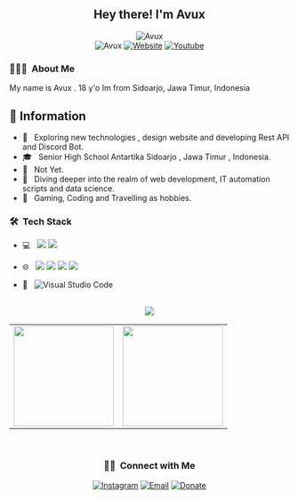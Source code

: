 <h2 align="center"> Hey there! I'm Avux</h2>
<div align="center"><img alt="Avux"src="https://discord.c99.nl/widget/theme-2/891629296723050497.png"></div>
<div align="center"><img alt="Avux"src="https://komarev.com/ghpvc/?username=avuxdemons&style=flat-square&label=PROFILE+VIEWS&color=lightgrey"> <a href="https://avux.xyz/"><img alt="Website" src="https://img.shields.io/badge/Website-avux.xyz-blue?style=flat-square&logo=google-chrome"></a> <a href="https://avux.xyz/"><img alt="Youtube" src="https://img.shields.io/badge/Youtube-Avux-red?style=flat-square&logo=youtube"></a></div>

<h3> 👨🏻‍💻 &nbsp;About Me </h3>
My name is Avux . 18 y'o Im from Sidoarjo, Jawa Timur, Indonesia

## 📁 Information

- 🤔 &nbsp; Exploring new technologies , design website and developing Rest API and Discord Bot.
- 🎓 &nbsp; Senior High School Antartika Sidoarjo , Jawa Timur , Indonesia.
- 💼 &nbsp; Not Yet.
- 💭 &nbsp; Diving deeper into the realm of web development, IT automation scripts and data science.
- 🍭 &nbsp; Gaming, Coding and Travelling as hobbies.

<h3> 🛠 &nbsp;Tech Stack</h3>

- 💻 &nbsp; <img src="https://img.shields.io/badge/python%20-%2314354C.svg?&style=for-the-badge&logo=python&logoColor=white"/> <img src="https://img.shields.io/badge/javascript%20-%23323330.svg?&style=for-the-badge&logo=javascript&logoColor=%23F7DF1E"/>
- 🌐 &nbsp; <img src="https://img.shields.io/badge/html5%20-%23E34F26.svg?&style=for-the-badge&logo=html5&logoColor=white"/> <img src="https://img.shields.io/badge/css3%20-%231572B6.svg?&style=for-the-badge&logo=css3&logoColor=white"/> <img src="https://img.shields.io/badge/bootstrap%20-%23563D7C.svg?&style=for-the-badge&logo=bootstrap&logoColor=white"/> <img src="https://img.shields.io/badge/node.js%20-%2343853D.svg?&style=for-the-badge&logo=node.js&logoColor=white"/>

- 🔧 &nbsp;
 ![Visual Studio Code](https://img.shields.io/badge/-VsCode%20-2C2C32?style=style=for-the-badge&logo=visual-studio-code&logoColor=0078D7)


<br/>
<div align="center">
 <img src="https://github-profile-trophy.vercel.app/?username=avuxdemons&theme=dracula&count_private=true"></div>
<table width="100%" align="center">
  <tr>
    <td>
<img height="180em" src="https://github-readme-stats.vercel.app/api?username=avuxdemons&show_icons=true&hide_border=true&theme=tokyonight" /> </td>
 <td> <img height="180em" src="https://github-readme-stats.vercel.app/api/top-langs/?username=avuxdemons&show_icons=true&hide_border=true&layout=compact&langs_count=8&theme=tokyonight"/> </td>
  </tr>
 <table>
  </div>
<br/>

<h3 align="center"> 🤝🏻 &nbsp;Connect with Me </h3>

<p align="center">
<a href="https://www.instagram.com/d.avux/"><img alt="Instagram" src="https://img.shields.io/badge/Instagram-d.avux-blue?style=flat-square&logo=instagram"></a>
<a href="mailto:avuxdemons@gmail.com"><img alt="Email" src="https://img.shields.io/badge/Email-avuxdemons@gmail.com-blue?style=flat-square&logo=gmail"></a>
<a href="https://saweria.co/avux/"><img alt="Donate" src="https://img.shields.io/badge/Donate-Saweria.co-blue?style=flat-square&logo=paypal"></a>
</p>
